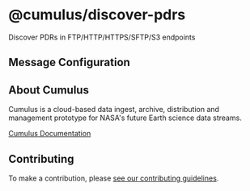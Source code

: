 # @cumulus/discover-pdrs

Discover PDRs in FTP/HTTP/HTTPS/SFTP/S3 endpoints

## Message Configuration

## About Cumulus

Cumulus is a cloud-based data ingest, archive, distribution and management
prototype for NASA's future Earth science data streams.

[Cumulus Documentation](https://nasa.github.io/)

## Contributing

To make a contribution, please [see our contributing guidelines](https://github.com/nasa/cumulus/blob/master/CONTRIBUTING.md).
